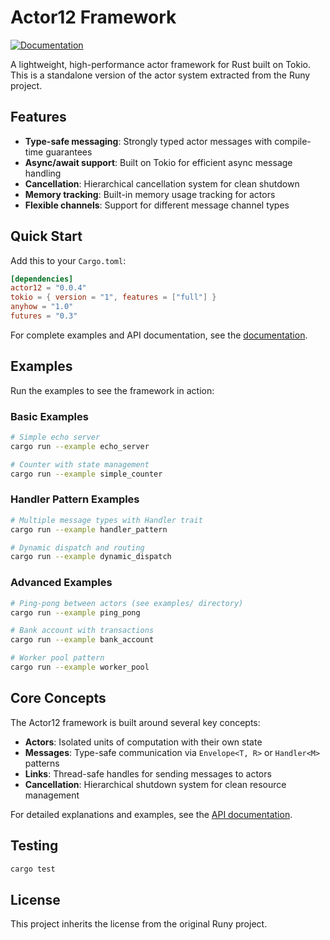# Actor12 Framework

[![Documentation](https://docs.rs/actor12/badge.svg)](https://docs.rs/actor12)

A lightweight, high-performance actor framework for Rust built on Tokio. This is a standalone version of the actor system extracted from the Runy project.

## Features

- **Type-safe messaging**: Strongly typed actor messages with compile-time guarantees
- **Async/await support**: Built on Tokio for efficient async message handling
- **Cancellation**: Hierarchical cancellation system for clean shutdown
- **Memory tracking**: Built-in memory usage tracking for actors
- **Flexible channels**: Support for different message channel types

## Quick Start

Add this to your `Cargo.toml`:

```toml
[dependencies]
actor12 = "0.0.4"
tokio = { version = "1", features = ["full"] }
anyhow = "1.0"
futures = "0.3"
```

For complete examples and API documentation, see the [documentation](https://docs.rs/actor12).

## Examples

Run the examples to see the framework in action:

### Basic Examples
```bash
# Simple echo server
cargo run --example echo_server

# Counter with state management  
cargo run --example simple_counter
```

### Handler Pattern Examples
```bash
# Multiple message types with Handler trait
cargo run --example handler_pattern

# Dynamic dispatch and routing
cargo run --example dynamic_dispatch
```

### Advanced Examples
```bash
# Ping-pong between actors (see examples/ directory)
cargo run --example ping_pong

# Bank account with transactions
cargo run --example bank_account

# Worker pool pattern
cargo run --example worker_pool
```

## Core Concepts

The Actor12 framework is built around several key concepts:

- **Actors**: Isolated units of computation with their own state
- **Messages**: Type-safe communication via `Envelope<T, R>` or `Handler<M>` patterns  
- **Links**: Thread-safe handles for sending messages to actors
- **Cancellation**: Hierarchical shutdown system for clean resource management

For detailed explanations and examples, see the [API documentation](https://docs.rs/actor12).

## Testing

```bash
cargo test
```

## License

This project inherits the license from the original Runy project.